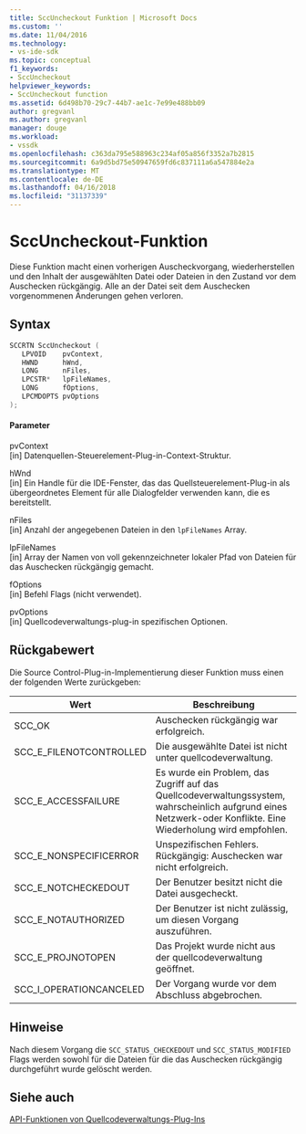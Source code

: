 ```yaml
---
title: SccUncheckout Funktion | Microsoft Docs
ms.custom: ''
ms.date: 11/04/2016
ms.technology:
- vs-ide-sdk
ms.topic: conceptual
f1_keywords:
- SccUncheckout
helpviewer_keywords:
- SccUncheckout function
ms.assetid: 6d498b70-29c7-44b7-ae1c-7e99e488bb09
author: gregvanl
ms.author: gregvanl
manager: douge
ms.workload:
- vssdk
ms.openlocfilehash: c363da795e588963c234af05a856f3352a7b2815
ms.sourcegitcommit: 6a9d5bd75e50947659fd6c837111a6a547884e2a
ms.translationtype: MT
ms.contentlocale: de-DE
ms.lasthandoff: 04/16/2018
ms.locfileid: "31137339"
---
```

# <a name="sccuncheckout-function"></a>SccUncheckout-Funktion
Diese Funktion macht einen vorherigen Auscheckvorgang, wiederherstellen und den Inhalt der ausgewählten Datei oder Dateien in den Zustand vor dem Auschecken rückgängig. Alle an der Datei seit dem Auschecken vorgenommenen Änderungen gehen verloren.  
  
## <a name="syntax"></a>Syntax  
  
```cpp  
SCCRTN SccUncheckout (  
   LPVOID    pvContext,  
   HWND      hWnd,  
   LONG      nFiles,  
   LPCSTR*   lpFileNames,  
   LONG      fOptions,  
   LPCMDOPTS pvOptions  
);  
```  
  
#### <a name="parameters"></a>Parameter  
 pvContext  
 [in] Datenquellen-Steuerelement-Plug-in-Context-Struktur.  
  
 hWnd  
 [in] Ein Handle für die IDE-Fenster, das das Quellsteuerelement-Plug-in als übergeordnetes Element für alle Dialogfelder verwenden kann, die es bereitstellt.  
  
 nFiles  
 [in] Anzahl der angegebenen Dateien in den `lpFileNames` Array.  
  
 lpFileNames  
 [in] Array der Namen von voll gekennzeichneter lokaler Pfad von Dateien für das Auschecken rückgängig gemacht.  
  
 fOptions  
 [in] Befehl Flags (nicht verwendet).  
  
 pvOptions  
 [in] Quellcodeverwaltungs-plug-in spezifischen Optionen.  
  
## <a name="return-value"></a>Rückgabewert  
 Die Source Control-Plug-in-Implementierung dieser Funktion muss einen der folgenden Werte zurückgeben:  
  
|Wert|Beschreibung|  
|-----------|-----------------|  
|SCC_OK|Auschecken rückgängig war erfolgreich.|  
|SCC_E_FILENOTCONTROLLED|Die ausgewählte Datei ist nicht unter quellcodeverwaltung.|  
|SCC_E_ACCESSFAILURE|Es wurde ein Problem, das Zugriff auf das Quellcodeverwaltungssystem, wahrscheinlich aufgrund eines Netzwerk-oder Konflikte. Eine Wiederholung wird empfohlen.|  
|SCC_E_NONSPECIFICERROR|Unspezifischen Fehlers. Rückgängig: Auschecken war nicht erfolgreich.|  
|SCC_E_NOTCHECKEDOUT|Der Benutzer besitzt nicht die Datei ausgecheckt.|  
|SCC_E_NOTAUTHORIZED|Der Benutzer ist nicht zulässig, um diesen Vorgang auszuführen.|  
|SCC_E_PROJNOTOPEN|Das Projekt wurde nicht aus der quellcodeverwaltung geöffnet.|  
|SCC_I_OPERATIONCANCELED|Der Vorgang wurde vor dem Abschluss abgebrochen.|  
  
## <a name="remarks"></a>Hinweise  
 Nach diesem Vorgang die `SCC_STATUS_CHECKEDOUT` und `SCC_STATUS_MODIFIED` Flags werden sowohl für die Dateien für die das Auschecken rückgängig durchgeführt wurde gelöscht werden.  
  
## <a name="see-also"></a>Siehe auch  
 [API-Funktionen von Quellcodeverwaltungs-Plug-Ins](../extensibility/source-control-plug-in-api-functions.md)